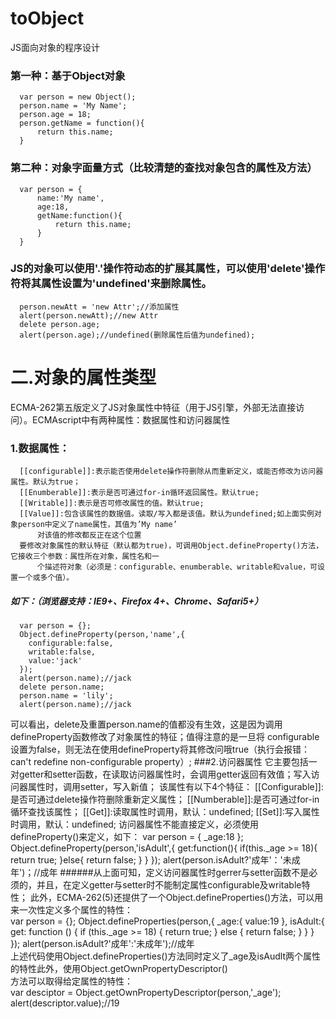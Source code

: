 # toObject
JS面向对象的程序设计
### 第一种：基于Object对象
      var person = new Object();   
      person.name = 'My Name';
      person.age = 18;
      person.getName = function(){
          return this.name;
      }
### 第二种：对象字面量方式（比较清楚的查找对象包含的属性及方法）
      var person = {
          name:'My name',
          age:18,
          getName:function(){
              return this.name;
          }
      }
### JS的对象可以使用'.'操作符动态的扩展其属性，可以使用'delete'操作符将其属性设置为'undefined'来删除属性。
      person.newAtt = 'new Attr';//添加属性
      alert(person.newAtt);//new Attr
      delete person.age;
      alert(person.age);//undefined(删除属性后值为undefined);   

# 二.对象的属性类型
ECMA-262第五版定义了JS对象属性中特征（用于JS引擎，外部无法直接访问）。ECMAscript中有两种属性：数据属性和访问器属性
### 1.数据属性：
      [[configurable]]:表示能否使用delete操作符删除从而重新定义，或能否修改为访问器属性。默认为true；
      [[Enumberable]]:表示是否可通过for-in循环返回属性。默认true;
      [[Writable]]:表示是否可修改属性的值。默认true;
      [[Value]]:包含该属性的数据值。读取/写入都是该值。默认为undefined;如上面实例对象person中定义了name属性，其值为’My name’
          对该值的修改都反正在这个位置
      要修改对象属性的默认特征（默认都为true)，可调用Object.defineProperty()方法，它接收三个参数：属性所在对象，属性名和一
          个描述符对象（必须是：configurable、enumberable、writable和value，可设置一个或多个值）。
##### 如下：（浏览器支持：IE9+、Firefox 4+、Chrome、Safari5+）
      var person = {};
      Object.defineProperty(person,'name',{
        configurable:false,
        writable:false,
        value:'jack'
      });
      alert(person.name);//jack
      delete person.name;
      person.name = 'lily';
      alert(person.name);//jack
  可以看出，delete及重置person.name的值都没有生效，这是因为调用defineProperty函数修改了对象属性的特征；值得注意的是一旦将
  configurable设置为false，则无法在使用defineProperty将其修改问哦true（执行会报错：can't redefine non-configurable property）;
###2.访问器属性
      它主要包括一对getter和setter函数，在读取访问器属性时，会调用getter返回有效值；写入访问器属性时，调用setter，写入新值；
      该属性有以下4个特征：
      [[Configurable]]:是否可通过delete操作符删除重新定义属性；
      [[Numberable]]:是否可通过for-in循环查找该属性；
      [[Get]]:读取属性时调用，默认：undefined;
      [[Set]]:写入属性时调用，默认：undefined;
      访问器属性不能直接定义，必须使用defineProperty()来定义，如下：
      var person = {
            _age:18
      };
      Object.defineProperty(person,'isAdult',{
            get:function(){
                  if(this._age >= 18){
                        return true;
                  }else{
                        return false;
                  }
            }
      });
      alert(person.isAdult?'成年'：'未成年')；//成年
######从上面可知，定义访问器属性时gerrer与setter函数不是必须的，并且，在定义getter与setter时不能制定属性configurable及writable特性；
此外，ECMA-262(5)还提供了一个Object.defineProperties()方法，可以用来一次性定义多个属性的特性：        
      var person = {};
      Object.defineProperties(person,{
          _age:{
              value:19
          },
          isAdult:{
              get: function () {
                  if (this._age >= 18) {
                      return true;
                  } else {
                      return false;
                  }
              }
          }
      });
      alert(person.isAdult?'成年':'未成年');//成年    
上述代码使用Object.defineProperties()方法同时定义了_age及isAudlt两个属性的特性此外，使用Object.getOwnPropertyDescriptor()      
方法可以取得给定属性的特性：      
      var desciptor = Object.getOwnPropertyDescriptor(person,'_age');       
      alert(descriptor.value);//19      
